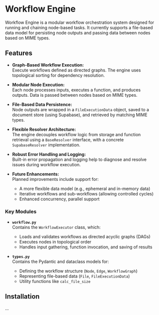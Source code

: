 # Workflow Engine

Workflow Engine is a modular workflow orchestration system designed for running and chaining node-based tasks. It currently supports a file-based data model for persisting node outputs and passing data between nodes based on MIME types.

## Features

- **Graph-Based Workflow Execution:**  
  Execute workflows defined as directed graphs. The engine uses topological sorting for dependency resolution.

- **Modular Node Execution:**  
  Each node processes inputs, executes a function, and produces outputs. Data is passed between nodes based on MIME types.

- **File-Based Data Persistence:**  
  Node outputs are wrapped in a `FileExecutionData` object, saved to a document store (using Supabase), and retrieved by matching MIME types.

- **Flexible Resolver Architecture:**  
  The engine decouples workflow logic from storage and function retrieval using a `BaseResolver` interface, with a concrete `SupabaseResolver` implementation.

- **Robust Error Handling and Logging:**  
  Built-in error propagation and logging help to diagnose and resolve issues during workflow execution.

- **Future Enhancements:**  
  Planned improvements include support for:
  - A more flexible data model (e.g., ephemeral and in-memory data)
  - Iterative workflows and sub-workflows (allowing controlled cycles)
  - Enhanced concurrency, parallel support


### Key Modules

- **`workflow.py`**  
  Contains the `WorkflowExecutor` class, which:
  - Loads and validates workflows as directed acyclic graphs (DAGs)
  - Executes nodes in topological order
  - Handles input gathering, function invocation, and saving of results

- **`types.py`**  
  Contains the Pydantic and dataclass models for:
  - Defining the workflow structure (`Node`, `Edge`, `WorkflowGraph`)
  - Representing file-based data (`File`, `FileExecutionData`)
  - Utility functions like `calc_file_size`

## Installation

...


